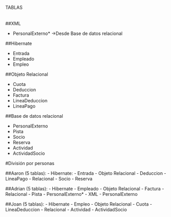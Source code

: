 TABLAS
######

##XML
- PersonalExterno* ->Desde Base de datos relacional
	
##Hibernate
- Entrada
- Empleado
- Empleo


##Objeto Relacional
- Cuota
- Deduccion
- Factura
- LineaDeduccion
- LineaPago


##Base de datos relacional
- PersonalExterno
- Pista
- Socio
- Reserva
- Actividad
- ActividadSocio

#División por personas

##Aaron (5 tablas):
	- Hibernate:
		- Entrada
	- Objeto Relacional
		- Deduccion
		- LineaPago
	- Relacional
		- Socio
		- Reserva
	
##Adrian (5 tablas):
	- Hibernate
		- Empleado
	- Objeto Relacional
		- Factura
	- Relacional
		- Pista
		- PersonalExterno*
	- XML
		- PersonalExterno

##Joan (5 tablas):
	- Hibernate
		- Empleo
	- Objeto Relacional
		- Cuota
		- LineaDeduccion
	- Relacional
		- Actividad
		- ActividadSocio

